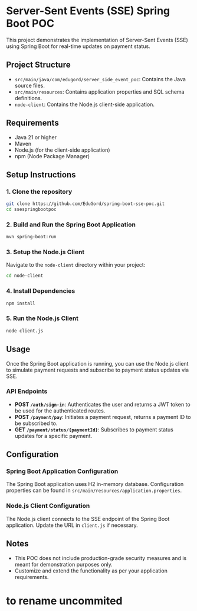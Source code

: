 # Server-Sent Events (SSE) Spring Boot POC

This project demonstrates the implementation of Server-Sent Events (SSE) using Spring Boot for real-time updates on payment status.

## Project Structure

- `src/main/java/com/edugord/server_side_event_poc`: Contains the Java source files.
- `src/main/resources`: Contains application properties and SQL schema definitions.
- `node-client`: Contains the Node.js client-side application.

## Requirements

- Java 21 or higher
- Maven
- Node.js (for the client-side application)
- npm (Node Package Manager)

## Setup Instructions

### 1. Clone the repository

```bash
git clone https://github.com/EduGord/spring-boot-sse-poc.git
cd ssespringbootpoc
```

### 2. Build and Run the Spring Boot Application

```bash
mvn spring-boot:run
```

### 3. Setup the Node.js Client

Navigate to the `node-client` directory within your project:

```bash
cd node-client
```

### 4. Install Dependencies

```bash
npm install
```

### 5. Run the Node.js Client

```bash
node client.js
```

## Usage

Once the Spring Boot application is running, you can use the Node.js client to simulate payment requests and subscribe to payment status updates via SSE.

### API Endpoints

- **POST `/auth/sign-in`**: Authenticates the user and returns a JWT token to be used for the authenticated routes.
- **POST `/payment/pay`**: Initiates a payment request, returns a payment ID to be subscribed to.
- **GET `/payment/status/{paymentId}`**: Subscribes to payment status updates for a specific payment.

## Configuration

### Spring Boot Application Configuration

The Spring Boot application uses H2 in-memory database. Configuration properties can be found in `src/main/resources/application.properties`.

### Node.js Client Configuration

The Node.js client connects to the SSE endpoint of the Spring Boot application. Update the URL in `client.js` if necessary.

## Notes

- This POC does not include production-grade security measures and is meant for demonstration purposes only.
- Customize and extend the functionality as per your application requirements.

# to rename uncommited 